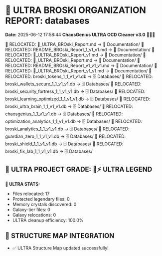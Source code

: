 # 🌌 ULTRA BROSKI ORGANIZATION REPORT: databases
**Date:** 2025-06-12 17:58:44
**ChaosGenius ULTRA OCD Cleaner v3.0** 🧠💜🌌

📁 RELOCATED: 🌌_ULTRA_BROski_Report.md → 📝 Documentation/
📁 RELOCATED: README_BROski_Report_1_v1_v1.md → 📝 Documentation/
📁 RELOCATED: 🌌_ULTRA_BROski_Report_v1.md → 📝 Documentation/
📁 RELOCATED: 🌌_ULTRA_BROski_Report.md → 📝 Documentation/
📁 RELOCATED: README_BROski_Report_v1_v1_v1.md → 📝 Documentation/
📁 RELOCATED: 🌌_ULTRA_BROski_Report_v1_v1.md → 📝 Documentation/
📁 RELOCATED: broski_tokens_1_1_v1_v1.db → 🗄️ Databases/
📁 RELOCATED: broski_wallets_secure_1_1_v1_v1.db → 🗄️ Databases/
📁 RELOCATED: broski_security_fortress_1_1_v1_v1.db → 🗄️ Databases/
📁 RELOCATED: broski_learning_optimized_1_1_v1_v1.db → 🗄️ Databases/
📁 RELOCATED: broski_ultra_brain_1_1_v1_v1.db → 🗄️ Databases/
📁 RELOCATED: chaosgenius_1_1_v1_v1.db → 🗄️ Databases/
📁 RELOCATED: optimization_analytics_1_1_v1_v1.db → 🗄️ Databases/
📁 RELOCATED: broski_analytics_1_1_v1_v1.db → 🗄️ Databases/
📁 RELOCATED: guardian_zero_1_1_v1_v1.db → 🗄️ Databases/
📁 RELOCATED: broski_shield_1_1_v1_v1.db → 🗄️ Databases/
📁 RELOCATED: broski_fix_lab_1_1_v1_v1.db → 🗄️ Databases/

## 🌌 ULTRA PROJECT GRADE: 💯⚡ ULTRA LEGEND
**🧠 ULTRA STATS:**
- Files relocated: 17
- Protected legendary files: 0
- Memory crystals discovered: 0
- Galaxy-tier files: 0
- Galaxy relocations: 0
- ULTRA cleanup efficiency: 100.0%

## 🔄 STRUCTURE MAP INTEGRATION
- ✅ ULTRA Structure Map updated successfully!